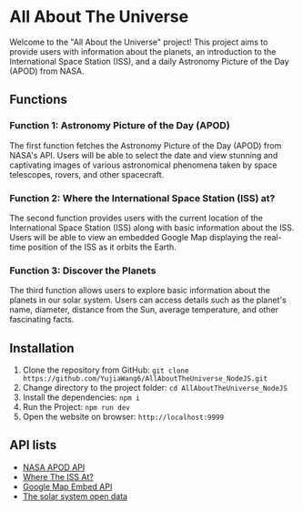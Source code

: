 # All About The Universe
Welcome to the "All About the Universe" project! This project aims to provide users with information about the planets, an introduction to the International Space Station (ISS), and a daily Astronomy Picture of the Day (APOD) from NASA.

## Functions
### Function 1: Astronomy Picture of the Day (APOD)
The first function fetches the Astronomy Picture of the Day (APOD) from NASA's API. Users will be able to select the date and view stunning and captivating images of various astronomical phenomena taken by space telescopes, rovers, and other spacecraft.

### Function 2: Where the International Space Station (ISS) at?
The second function provides users with the current location of the International Space Station (ISS) along with basic information about the ISS. Users will be able to view an embedded Google Map displaying the real-time position of the ISS as it orbits the Earth.

### Function 3: Discover the Planets
The third function allows users to explore basic information about the planets in our solar system. Users can access details such as the planet's name, diameter, distance from the Sun, average temperature, and other fascinating facts.

## Installation
1. Clone the repository from GitHub: `git clone https://github.com/YujiaWang6/AllAboutTheUniverse_NodeJS.git`
2. Change directory to the project folder: `cd AllAboutTheUniverse_NodeJS`
3. Install the dependencies: `npm i`
4. Run the Project: `npm run dev`
5. Open the website on browser: `http://localhost:9999`

## API lists
* [NASA APOD API](https://api.nasa.gov/)
* [Where The ISS At?](https://wheretheiss.at/w/developer)
* [Google Map Embed API](https://developers.google.com/maps/documentation/embed/get-started)
* [The solar system open data](https://api.le-systeme-solaire.net/en/)
